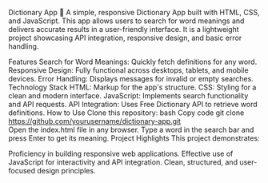 Dictionary App 📖
A simple, responsive Dictionary App built with HTML, CSS, and JavaScript. This app allows users to search for word meanings and delivers accurate results in a user-friendly interface. It is a lightweight project showcasing API integration, responsive design, and basic error handling.

Features
Search for Word Meanings: Quickly fetch definitions for any word.
Responsive Design: Fully functional across desktops, tablets, and mobile devices.
Error Handling: Displays messages for invalid or empty searches.
Technology Stack
HTML: Markup for the app's structure.
CSS: Styling for a clean and modern interface.
JavaScript: Implements search functionality and API requests.
API Integration: Uses Free Dictionary API to retrieve word definitions.
How to Use
Clone this repository:
bash
Copy code
git clone https://github.com/yourusername/dictionary-app.git  
Open the index.html file in any browser.
Type a word in the search bar and press Enter to get its meaning.
Project Highlights
This project demonstrates:

Proficiency in building responsive web applications.
Effective use of JavaScript for interactivity and API integration.
Clean, structured, and user-focused design principles.
